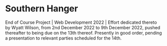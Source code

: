 # Southern Hanger
End of Course Project | Web Development 2022 | Effort dedicated thereto by Wyatt Wilson, from 2nd December 2022 to 9th December 2022, pushed thereafter to being due on the 13th thereof. Presently in good order, pending a presentation to relevant parties scheduled for the 14th.
